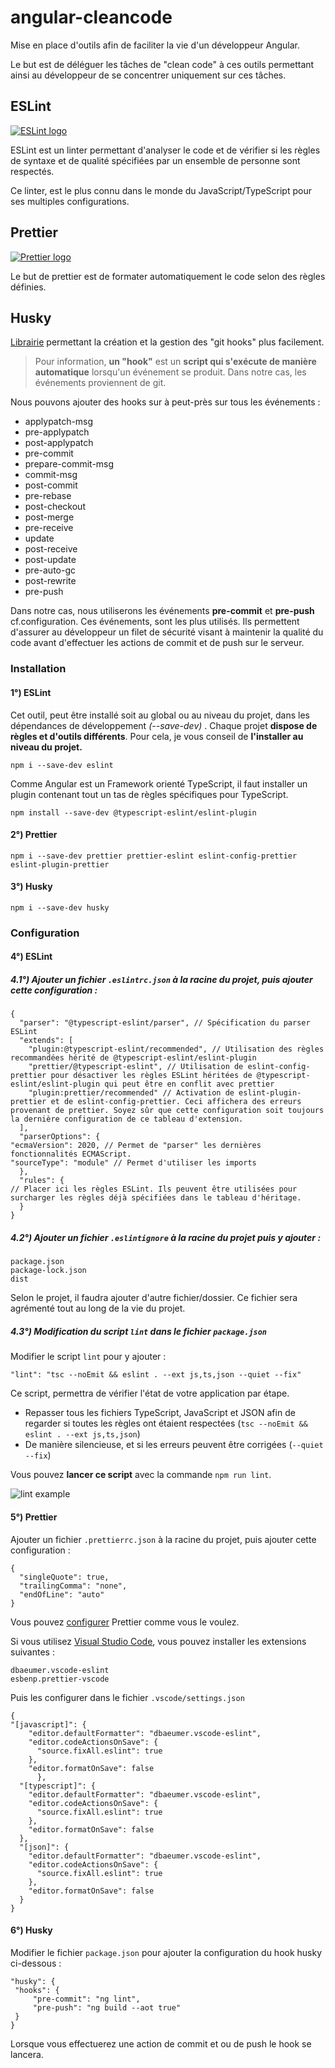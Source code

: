 # angular-cleancode

Mise en place d'outils afin de faciliter la vie d'un développeur Angular.

Le but est de déléguer les tâches de "clean code" à ces outils permettant ainsi au développeur de se concentrer uniquement sur ces tâches.

## ESLint

[![ESLint logo](./Images/eslint.png)](https://eslint.org/  "Redirect to eslint site")

ESLint est un linter permettant d'analyser le code et de vérifier si les règles de syntaxe et de qualité spécifiées par un ensemble de personne sont respectés.

Ce linter, est le plus connu dans le monde du JavaScript/TypeScript pour ses multiples configurations.

## Prettier

[![Prettier logo](./Images/prettier.png)](https://prettier.io/  "Redirect to prettier site")

Le but de prettier est de formater automatiquement le code selon des règles définies.

## Husky

[Librairie](https://github.com/typicode/husky) permettant la création et la gestion des "git hooks" plus facilement.

> Pour information, **un "hook"** est un **script qui s'exécute de manière automatique** lorsqu'un événement se produit. Dans notre cas, les événements proviennent de git.

Nous pouvons ajouter des hooks sur à peut-près sur tous les événements : 

-  applypatch-msg
-   pre-applypatch
-   post-applypatch
-   pre-commit
-   prepare-commit-msg
-   commit-msg
-   post-commit
-   pre-rebase
-   post-checkout
-   post-merge
-   pre-receive
-   update
-   post-receive
-   post-update
-   pre-auto-gc
-   post-rewrite
-   pre-push

Dans notre cas, nous utiliserons les événements **pre-commit** et **pre-push** cf.configuration. Ces événements, sont les plus utilisés. Ils permettent d'assurer au développeur un filet de sécurité visant à maintenir la qualité du code avant d'effectuer les actions de commit et de push sur le serveur.

### Installation

#### 1°) ESLint 
Cet outil, peut être installé soit au global ou au niveau du projet, dans les dépendances de développement *(--save-dev)* . Chaque projet **dispose de règles et d'outils différents**. Pour cela, je vous conseil de **l'installer au niveau du projet.** 

    npm i --save-dev eslint

Comme Angular est un Framework orienté TypeScript, il faut installer un plugin contenant tout un tas de règles spécifiques pour TypeScript.

    npm install --save-dev @typescript-eslint/eslint-plugin

#### 2°) Prettier

    npm i --save-dev prettier prettier-eslint eslint-config-prettier eslint-plugin-prettier

#### 3°) Husky 

    npm i --save-dev husky


### Configuration

#### 4°) ESLint 

##### 4.1°) Ajouter un fichier `.eslintrc.json` à la racine du projet, puis ajouter cette configuration : 

    {
	  "parser": "@typescript-eslint/parser", // Spécification du parser ESLint
	  "extends": [
	    "plugin:@typescript-eslint/recommended", // Utilisation des règles recommandées hérité de @typescript-eslint/eslint-plugin
	    "prettier/@typescript-eslint", // Utilisation de eslint-config-prettier pour désactiver les règles ESLint héritées de @typescript-eslint/eslint-plugin qui peut être en conflit avec prettier
	    "plugin:prettier/recommended" // Activation de eslint-plugin-prettier et de eslint-config-prettier. Ceci affichera des erreurs provenant de prettier. Soyez sûr que cette configuration soit toujours la dernière configuration de ce tableau d'extension.
	  ],
	  "parserOptions": {
    "ecmaVersion": 2020, // Permet de "parser" les dernières fonctionnalités ECMAScript.
    "sourceType": "module" // Permet d'utiliser les imports
	  },
	  "rules": {
    // Placer ici les règles ESLint. Ils peuvent être utilisées pour surcharger les règles déjà spécifiées dans le tableau d'héritage.
	  }
	}

##### 4.2°) Ajouter un fichier `.eslintignore` à la racine du projet puis y ajouter : 

    package.json
	package-lock.json
	dist

Selon le projet, il faudra ajouter d'autre fichier/dossier. Ce fichier sera agrémenté tout au long de la vie du projet.


##### 4.3°) Modification du script `lint` dans le fichier `package.json`

Modifier le script `lint` pour y ajouter : 

    "lint": "tsc --noEmit && eslint . --ext js,ts,json --quiet --fix"

Ce script, permettra de vérifier l'état de votre application par étape. 

 - Repasser tous les fichiers TypeScript, JavaScript et JSON afin de regarder si toutes les règles ont étaient respectées (`tsc --noEmit && eslint . --ext js,ts,json`)
 - De manière silencieuse, et si les erreurs peuvent être corrigées (`--quiet --fix`)

Vous pouvez **lancer ce script** avec la commande `npm run lint`.

![lint example](./Images/lint.png)

#### 5°) Prettier

Ajouter un fichier `.prettierrc.json` à la racine du projet, puis ajouter cette configuration : 

    {
	  "singleQuote": true,
	  "trailingComma": "none",
	  "endOfLine": "auto"
	}

Vous pouvez [configurer](https://prettier.io/docs/en/configuration.html) Prettier comme vous le voulez.

Si vous utilisez [Visual Studio Code](https://code.visualstudio.com/), vous pouvez installer les extensions suivantes : 

    dbaeumer.vscode-eslint
    esbenp.prettier-vscode

Puis les configurer dans le fichier `.vscode/settings.json`

	{
	"[javascript]": {
	    "editor.defaultFormatter": "dbaeumer.vscode-eslint",
	    "editor.codeActionsOnSave": {
	      "source.fixAll.eslint": true
	    },
	    "editor.formatOnSave": false
		  },
	  "[typescript]": {
	    "editor.defaultFormatter": "dbaeumer.vscode-eslint",
	    "editor.codeActionsOnSave": {
	      "source.fixAll.eslint": true
	    },
	    "editor.formatOnSave": false
	  },
	  "[json]": {
	    "editor.defaultFormatter": "dbaeumer.vscode-eslint",
	    "editor.codeActionsOnSave": {
	      "source.fixAll.eslint": true
	    },
	    "editor.formatOnSave": false
	  }
	}

#### 6°) Husky

Modifier le fichier `package.json` pour ajouter la configuration du hook husky ci-dessous : 

    "husky": {
     "hooks": {
         "pre-commit": "ng lint",
         "pre-push": "ng build --aot true"
     }
    }

Lorsque vous effectuerez une action de commit et ou de push le hook se lancera.

